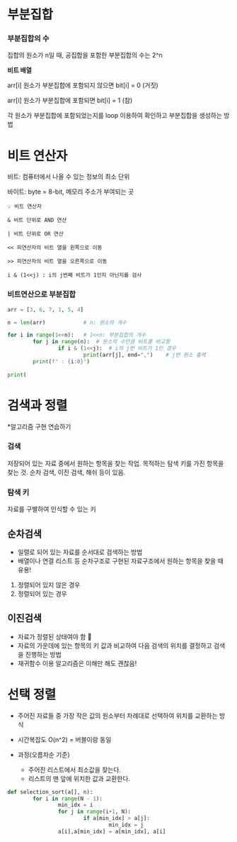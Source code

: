 # 부분집합

### 부분집합의 수

집합의 원소가 n일 때, 공집합을 포함한 부분집합의 수는 2^n



**비트 배열**

arr[i] 원소가 부분집합에 포함되지 않으면 bit[i] = 0 (거짓)

arr[i] 원소가 부분집합에 포함되면  bit[i] = 1 (참)

각 원소가 부분집합에 포함되었는지를 loop 이용하여 확인하고 부분집합을 생성하는 방법

# 비트 연산자

비트: 컴퓨터에서 나올 수 있는 정보의 최소 단위

바이트: byte = 8-bit, 메모리 주소가 부여되는 곳

```
💡 비트 연산자

& 비트 단위로 AND 연산

| 비트 단위로 OR 연산

<< 피연산자의 비트 열을 왼쪽으로 이동

>> 피연산자의 비트 열을 오른쪽으로 이동

```


`i & (1<<j) : i의 j번째 비트가 1인지 아닌지를 검사`

### 비트연산으로 부분집합

```python
arr = [3, 6, 7, 1, 5, 4]

n = len(arr)            # n: 원소의 개수

for i in range(1<<n):   # 1<<n: 부분집합의 개수
		for j in range(n):  # 원소의 수만큼 비트를 비교함
				if i & (1<<j):  # i의 j번 비트가 1인 경우
						print(arr[j], end=",")    # j번 원소 출력
		print(f" : {i:0}")
		
print(
```


# 검색과 정렬

*알고리즘 구현 연습하기

### 검색

저장되어 있는 자료 중에서 원하는 항목을 찾는 작업. 목적하는 탐색 키를 가진 항목을 찾는 것. 순차 검색, 이진 검색, 해쉬 등이 있음.

### 탐색 키

자료를 구별하여  인식할 수 있는 키

## 순차검색

- 일렬로 되어 있는 자료를 순서대로 검색하는 방법
- 배열이나 연결 리스트 등 순차구조로 구현된 자료구조에서 원하는 항목을 찾을 때 유용!

1. 정렬되어 있지  않은 경우
2. 정렬되어 있는 경우

## 이진검색

- 자료가 정렬된 상태여야 함 💫
- 자료의 가운데에 있는 항목의 키 값과 비교하여 다음 검색의 위치를 결정하고 검색을 진행하는 방법
- 재귀함수 이용 알고리즘은  이해만 해도 괜찮음!

# 선택 정렬

- 주어진 자료들 중 가장 작은 값의 원소부터 차례대로 선택하여 위치를  교환하는 방식
- 시간복잡도 O(n^2) = 버블이랑 동일

- 과정(오름차순 기준)
    - 주어진 리스트에서 최소값을 찾는다.
    - 리스트의 맨 앞에 위치한 값과 교환한다.

```python
def selection_sort(a[], n):
		for i in range(N - 1):
				min_idx = i
				for j in range(i+1, N):
						if a[min_idx] > a[j]:
								min_idx = j
				a[i],a[min_idx] = a[min_idx], a[i]						
```